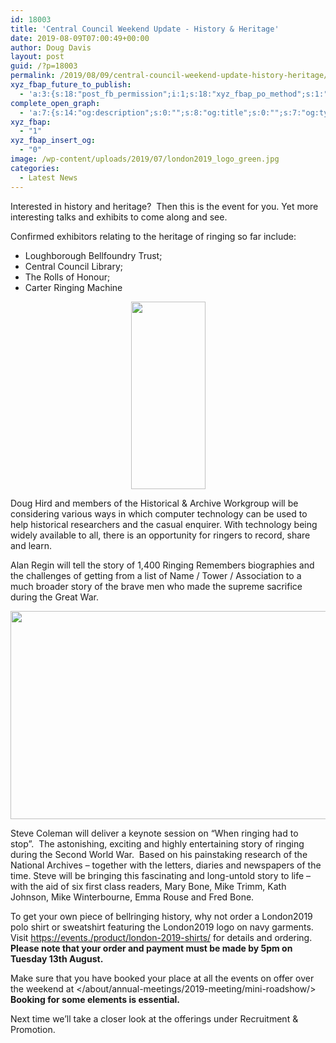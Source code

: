 ```yaml
---
id: 18003
title: 'Central Council Weekend Update - History & Heritage'
date: 2019-08-09T07:00:49+00:00
author: Doug Davis
layout: post
guid: /?p=18003
permalink: /2019/08/09/central-council-weekend-update-history-heritage/
xyz_fbap_future_to_publish:
  - 'a:3:{s:18:"post_fb_permission";i:1;s:18:"xyz_fbap_po_method";s:1:"2";s:16:"xyz_fbap_message";s:62:"News item added to the CCCBR website: {POST_TITLE} {PERMALINK}";}'
complete_open_graph:
  - 'a:7:{s:14:"og:description";s:0:"";s:8:"og:title";s:0:"";s:7:"og:type";s:0:"";s:12:"twitter:card";s:7:"summary";s:15:"twitter:creator";s:0:"";s:19:"twitter:description";s:0:"";s:8:"og:image";s:5:"17566";}'
xyz_fbap:
  - "1"
xyz_fbap_insert_og:
  - "0"
image: /wp-content/uploads/2019/07/london2019_logo_green.jpg
categories:
  - Latest News
---
```

Interested in history and heritage?  Then this is the event for you. Yet more interesting talks and exhibits to come along and see.

Confirmed exhibitors relating to the heritage of ringing so far include:

  * Loughborough Bellfoundry Trust;
  * Central Council Library;
  * The Rolls of Honour;
  * Carter Ringing Machine

<p style="text-align: center;">
  <a href="https://cccbr.org.uk/wp-content/uploads/2019/07/rings.png"><img loading="lazy" class="alignnone size-medium wp-image-17609" src="https://cccbr.org.uk/wp-content/uploads/2019/07/rings-119x300.png" alt="" width="119" height="300" srcset="https://cccbr.org.uk/wp-content/uploads/2019/07/rings-119x300.png 119w, https://cccbr.org.uk/wp-content/uploads/2019/07/rings-300x757.png 300w, https://cccbr.org.uk/wp-content/uploads/2019/07/rings.png 371w" sizes="(max-width: 119px) 100vw, 119px" /></a>
</p>

Doug Hird and members of the Historical & Archive Workgroup will be considering various ways in which computer technology can be used to help historical researchers and the casual enquirer. With technology being widely available to all, there is an opportunity for ringers to record, share and learn.

Alan Regin will tell the story of 1,400 Ringing Remembers biographies and the challenges of getting from a list of Name / Tower / Association to a much broader story of the brave men who made the supreme sacrifice during the Great War.

<p style="text-align: center;">
  <a href="https://cccbr.org.uk/wp-content/uploads/2019/08/roh_book.jpg"><img loading="lazy" class="alignnone wp-image-18005 size-full" src="https://cccbr.org.uk/wp-content/uploads/2019/08/roh_book.jpg" alt="" width="640" height="333" srcset="https://cccbr.org.uk/wp-content/uploads/2019/08/roh_book.jpg 640w, https://cccbr.org.uk/wp-content/uploads/2019/08/roh_book-300x156.jpg 300w, https://cccbr.org.uk/wp-content/uploads/2019/08/roh_book-600x312.jpg 600w" sizes="(max-width: 640px) 100vw, 640px" /></a>
</p>

Steve Coleman will deliver a keynote session on “When ringing had to stop”.  The astonishing, exciting and highly entertaining story of ringing during the Second World War.  Based on his painstaking research of the National Archives – together with the letters, diaries and newspapers of the time. Steve will be bringing this fascinating and long-untold story to life – with the aid of six first class readers, Mary Bone, Mike Trimm, Kath Johnson, Mike Winterbourne, Emma Rouse and Fred Bone.

To get your own piece of bellringing history, why not order a London2019 polo shirt or sweatshirt featuring the London2019 logo on navy garments.  Visit <a href="https://events./product/london-2019-shirts/" target="_blank" rel="noopener noreferrer">https://events./product/london-2019-shirts/</a> for details and ordering.  **Please note that your order and payment must be made by 5pm on Tuesday 13th August.**

Make sure that you have booked your place at all the events on offer over the weekend at </about/annual-meetings/2019-meeting/mini-roadshow/> **Booking for some elements is essential.**

Next time we’ll take a closer look at the offerings under Recruitment & Promotion.

